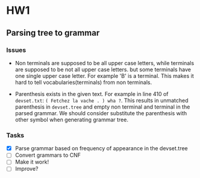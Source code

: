 # HW1


## Parsing tree to grammar

### Issues

- Non terminals are supposed to be all upper case letters, 
while terminals are supposed to be not all upper case letters.
but some terminals have one single upper case letter.
For example 'B' is a terminal. This makes it hard to tell 
vocabularies(terminals) from non terminals. 

- Parenthesis exists in the given text. For example in line 410 of `devset.txt`:
`( Fetchez la vache . ) wha ?`. This results in unmatched parenthesis in `devset.tree`
and empty non terminal and terminal in the parsed grammar. We should consider 
substitute the parenthesis with other symbol when generating grammar tree.

### Tasks

- [x] Parse grammar based on frequency of appearance in the devset.tree
- [ ] Convert grammars to CNF
- [ ] Make it work!
- [ ] Improve?  